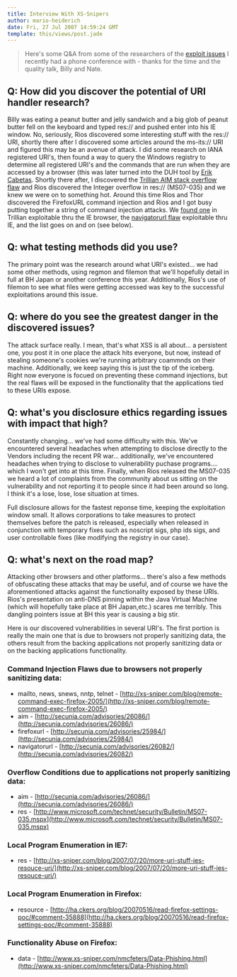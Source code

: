 ```yaml
---
title: Interview With XS-Snipers
author: mario-heiderich
date: Fri, 27 Jul 2007 14:59:24 GMT
template: this/views/post.jade
---
```


> Here's some Q&A from some of the researchers of the [exploit issues](/blog/u-r-insecure-how-URI-exploits-are-changing-the-webappsec-landscape) I recently had a phone conference with - thanks for the time and the quality talk, Billy and Nate.

## Q: How did you discover the potential of URI handler research?

Billy was eating a peanut butter and jelly sandwich and a big glob of peanut butter fell on the keyboard and typed res:// and pushed enter into his IE window. No, seriously, Rios discovered some interesting stuff with the res:// URI, shortly there after I discovered some articles around the ms-its:// URI and figured this may be an avenue of attack.  I did some research on IANA registered URI's, then found a way to query the Windows registry to determine all registered URI's and the commands that are run when they are accessed by a browser (this was later turned into the DUH tool  by [Erik Cabetas](http://erik.cabetas.com/?p=stuff). Shortly there after, I discovered the [Trillian AIM stack overflow flaw](http://www.xs-sniper.com/nmcfeters/Cross-App-Scripting-2.html) and Rios discovered the Integer overflow in res:// (MS07-035) and we knew we were on to something hot. Around this time Rios  and Thor discovered the FirefoxURL command injection and Rios and I got busy putting together a string of command injection attacks. We [found one](http://www.xs-sniper.com/nmcfeters/Cross-App-Scripting-2.html) in Trillian exploitable thru the IE browser, the [navigatorurl flaw](http://secunia.com/advisories/26082/) exploitable thru IE, and the list goes on and on (see below).

## Q: what testing methods did you use?

The primary point was the research around what URI's existed... we had some other methods, using regmon and filemon that we'll hopefully detail in full at BH Japan or another conference this year.  Additionally, Rios's use of
filemon to see what files were getting accessed was key to the successful exploitations around this issue.

## Q: where do you see the greatest danger in the discovered issues?

The attack surface really.  I mean, that's what XSS is all about... a persistent one, you post it in one place the attack hits everyone, but now, instead of stealing someone's cookies we're running arbitrary coammnds on
their machine. Additionally, we keep saying this is just the tip of the iceberg.  Right now everyone is focued on preventing these command injections, but the real flaws will be exposed in the functionality that the
applications tied to these URIs expose.

## Q: what's you disclosure ethics regarding issues with impact that high?

Constantly changing... we've had some difficulty with this. We've encountered several headaches when attempting to disclose directly to the Vendors including the recent PR war... additionally, we've encountered
headaches when trying to disclose to vulnerability puchase programs.... which I won't get into at this time.  Finally, when Rios released the MS07-035 we heard a lot of complaints from the community about us sitting on
the vulnerability and not reporting it to people since it had been around so long.  I think it's a lose, lose, lose situation at times.

Full disclosure allows for the fastest reponse time, keeping the exploitation window small. It allows corporations to take measures to protect themselves before the patch is released, especially when released in conjunction with temporary fixes such as noscript sigs, php ids sigs, and user controllable fixes (like modifying the registry in our case).

## Q: what's next on the road map?

Attacking other browsers and other platforms... there's also a few methods of obfuscating these attacks that may be useful, and of course we have the aforementioned attacks against the functionality exposed by these URIs. Rios's presentation on anti-DNS pinning within the Java Virtual Machine (which will hopefully take place at BH Japan,etc.) scares me terribly.  This dangling pointers issue at BH this year is causing a big stir.

Here is our discovered vulnerabilities in several URI's. The first portion is really the main one that is due to browsers not properly sanitizing data, the others result from the backing applications not properly sanitizing data or on the backing applications functionality.

### Command Injection Flaws due to browsers not properly sanitizing data:

* mailto, news, snews, nntp, telnet - [http://xs-sniper.com/blog/remote-command-exec-firefox-2005/](http://xs-sniper.com/blog/remote-command-exec-firefox-2005/)
* aim - [http://secunia.com/advisories/26086/](http://secunia.com/advisories/26086/)
* firefoxurl - [http://secunia.com/advisories/25984/](http://secunia.com/advisories/25984/)
* navigatorurl - [http://secunia.com/advisories/26082/](http://secunia.com/advisories/26082/)

### Overflow Conditions due to applications not properly sanitizing data:

* aim - [http://secunia.com/advisories/26086/](http://secunia.com/advisories/26086/)
* res - [http://www.microsoft.com/technet/security/Bulletin/MS07-035.mspx](http://www.microsoft.com/technet/security/Bulletin/MS07-035.mspx)

### Local Program Enumeration in IE7:

* res - [http://xs-sniper.com/blog/2007/07/20/more-uri-stuff-ies-resouce-uri/](http://xs-sniper.com/blog/2007/07/20/more-uri-stuff-ies-resouce-uri/)

### Local Program Enumeration in Firefox:

* resource - [http://ha.ckers.org/blog/20070516/read-firefox-settings-poc/#comment-35888](http://ha.ckers.org/blog/20070516/read-firefox-settings-poc/#comment-35888)

### Functionality Abuse on Firefox:

* data - [http://www.xs-sniper.com/nmcfeters/Data-Phishing.html](http://www.xs-sniper.com/nmcfeters/Data-Phishing.html)
